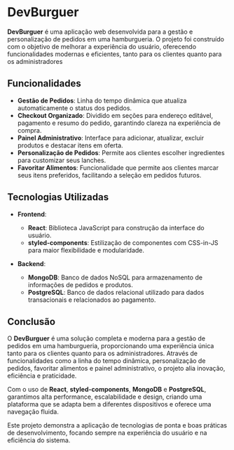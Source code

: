 # DevBurguer

**DevBurguer** é uma aplicação web desenvolvida para a gestão e personalização de pedidos em uma hamburgueria. O projeto foi construído com o objetivo de melhorar a experiência do usuário, oferecendo funcionalidades modernas e eficientes, tanto para os clientes quanto para os administradores

## Funcionalidades

- **Gestão de Pedidos**: Linha do tempo dinâmica que atualiza automaticamente o status dos pedidos.
- **Checkout Organizado**: Dividido em seções para endereço editável, pagamento e resumo do pedido, garantindo clareza na experiência de compra.
- **Painel Administrativo**: Interface para adicionar, atualizar, excluir produtos e destacar itens em oferta.
- **Personalização de Pedidos**: Permite aos clientes escolher ingredientes para customizar seus lanches.
- **Favoritar Alimentos**: Funcionalidade que permite aos clientes marcar seus itens preferidos, facilitando a seleção em pedidos futuros.

## Tecnologias Utilizadas

- **Frontend**:
  - **React**: Biblioteca JavaScript para construção da interface do usuário.
  - **styled-components**: Estilização de componentes com CSS-in-JS para maior flexibilidade e modularidade.

- **Backend**:
  - **MongoDB**: Banco de dados NoSQL para armazenamento de informações de pedidos e produtos.
  - **PostgreSQL**: Banco de dados relacional utilizado para dados transacionais e relacionados ao pagamento.

## Conclusão

O **DevBurguer** é uma solução completa e moderna para a gestão de pedidos em uma hamburgueria, proporcionando uma experiência única tanto para os clientes quanto para os administradores. Através de funcionalidades como a linha do tempo dinâmica, personalização de pedidos, favoritar alimentos e painel administrativo, o projeto alia inovação, eficiência e praticidade.

Com o uso de **React**, **styled-components**, **MongoDB** e **PostgreSQL**, garantimos alta performance, escalabilidade e design, criando uma plataforma que se adapta bem a diferentes dispositivos e oferece uma navegação fluida.

Este projeto demonstra a aplicação de tecnologias de ponta e boas práticas de desenvolvimento, focando sempre na experiência do usuário e na eficiência do sistema.  

